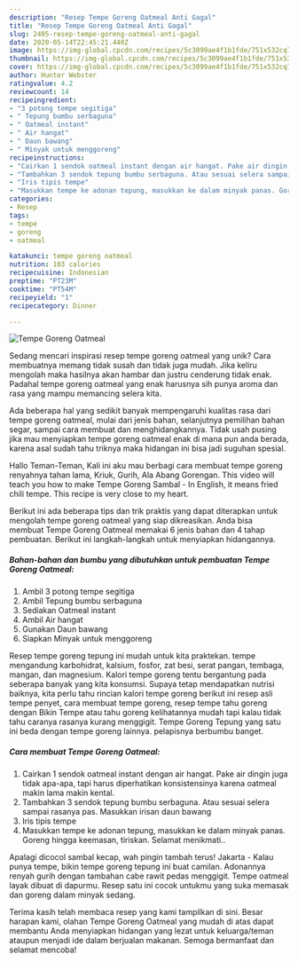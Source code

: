 ```yaml
---
description: "Resep Tempe Goreng Oatmeal Anti Gagal"
title: "Resep Tempe Goreng Oatmeal Anti Gagal"
slug: 2405-resep-tempe-goreng-oatmeal-anti-gagal
date: 2020-05-14T22:45:21.440Z
image: https://img-global.cpcdn.com/recipes/5c3099ae4f1b1fde/751x532cq70/tempe-goreng-oatmeal-foto-resep-utama.jpg
thumbnail: https://img-global.cpcdn.com/recipes/5c3099ae4f1b1fde/751x532cq70/tempe-goreng-oatmeal-foto-resep-utama.jpg
cover: https://img-global.cpcdn.com/recipes/5c3099ae4f1b1fde/751x532cq70/tempe-goreng-oatmeal-foto-resep-utama.jpg
author: Hunter Webster
ratingvalue: 4.2
reviewcount: 14
recipeingredient:
- "3 potong tempe segitiga"
- " Tepung bumbu serbaguna"
- " Oatmeal instant"
- " Air hangat"
- " Daun bawang"
- " Minyak untuk menggoreng"
recipeinstructions:
- "Cairkan 1 sendok oatmeal instant dengan air hangat. Pake air dingin juga tidak apa-apa, tapi harus diperhatikan konsistensinya karena oatmeal makin lama makin kental."
- "Tambahkan 3 sendok tepung bumbu serbaguna. Atau sesuai selera sampai rasanya pas. Masukkan irisan daun bawang"
- "Iris tipis tempe"
- "Masukkan tempe ke adonan tepung, masukkan ke dalam minyak panas. Goreng hingga keemasan, tiriskan. Selamat menikmati.."
categories:
- Resep
tags:
- tempe
- goreng
- oatmeal

katakunci: tempe goreng oatmeal 
nutrition: 103 calories
recipecuisine: Indonesian
preptime: "PT23M"
cooktime: "PT54M"
recipeyield: "1"
recipecategory: Dinner

---
```



![Tempe Goreng Oatmeal](https://img-global.cpcdn.com/recipes/5c3099ae4f1b1fde/751x532cq70/tempe-goreng-oatmeal-foto-resep-utama.jpg)

Sedang mencari inspirasi resep tempe goreng oatmeal yang unik? Cara membuatnya memang tidak susah dan tidak juga mudah. Jika keliru mengolah maka hasilnya akan hambar dan justru cenderung tidak enak. Padahal tempe goreng oatmeal yang enak harusnya sih punya aroma dan rasa yang mampu memancing selera kita.

Ada beberapa hal yang sedikit banyak mempengaruhi kualitas rasa dari tempe goreng oatmeal, mulai dari jenis bahan, selanjutnya pemilihan bahan segar, sampai cara membuat dan menghidangkannya. Tidak usah pusing jika mau menyiapkan tempe goreng oatmeal enak di mana pun anda berada, karena asal sudah tahu triknya maka hidangan ini bisa jadi suguhan spesial.

Hallo Teman-Teman, Kali ini aku mau berbagi cara membuat tempe goreng renyahnya tahan lama, Kriuk, Gurih, Ala Abang Gorengan. This video will teach you how to make Tempe Goreng Sambal - In English, it means fried chili tempe. This recipe is very close to my heart.


Berikut ini ada beberapa tips dan trik praktis yang dapat diterapkan untuk mengolah tempe goreng oatmeal yang siap dikreasikan. Anda bisa membuat Tempe Goreng Oatmeal memakai 6 jenis bahan dan 4 tahap pembuatan. Berikut ini langkah-langkah untuk menyiapkan hidangannya.

<!--inarticleads1-->

##### Bahan-bahan dan bumbu yang dibutuhkan untuk pembuatan Tempe Goreng Oatmeal:

1. Ambil 3 potong tempe segitiga
1. Ambil  Tepung bumbu serbaguna
1. Sediakan  Oatmeal instant
1. Ambil  Air hangat
1. Gunakan  Daun bawang
1. Siapkan  Minyak untuk menggoreng


Resep tempe goreng tepung ini mudah untuk kita praktekan. tempe mengandung karbohidrat, kalsium, fosfor, zat besi, serat pangan, tembaga, mangan, dan magnesium. Kalori tempe goreng tentu bergantung pada seberapa banyak yang kita konsumsi. Supaya tetap mendapatkan nutrisi baiknya, kita perlu tahu rincian kalori tempe goreng berikut ini resep asli tempe penyet, cara membuat tempe goreng, resep tempe tahu goreng dengan Bikin Tempe atau tahu goreng kelihatannya mudah tapi kalau tidak tahu caranya rasanya kurang menggigit. Tempe Goreng Tepung yang satu ini beda dengan tempe goreng lainnya. pelapisnya berbumbu banget. 

<!--inarticleads2-->

##### Cara membuat Tempe Goreng Oatmeal:

1. Cairkan 1 sendok oatmeal instant dengan air hangat. Pake air dingin juga tidak apa-apa, tapi harus diperhatikan konsistensinya karena oatmeal makin lama makin kental.
1. Tambahkan 3 sendok tepung bumbu serbaguna. Atau sesuai selera sampai rasanya pas. Masukkan irisan daun bawang
1. Iris tipis tempe
1. Masukkan tempe ke adonan tepung, masukkan ke dalam minyak panas. Goreng hingga keemasan, tiriskan. Selamat menikmati..


Apalagi dicocol sambal kecap, wah pingin tambah terus! Jakarta - Kalau punya tempe, bikin tempe goreng tepung ini buat camilan. Adonannya renyah gurih dengan tambahan cabe rawit pedas menggigit. Tempe oatmeal layak dibuat di dapurmu. Resep satu ini cocok untukmu yang suka memasak dan goreng dalam minyak sedang. 

Terima kasih telah membaca resep yang kami tampilkan di sini. Besar harapan kami, olahan Tempe Goreng Oatmeal yang mudah di atas dapat membantu Anda menyiapkan hidangan yang lezat untuk keluarga/teman ataupun menjadi ide dalam berjualan makanan. Semoga bermanfaat dan selamat mencoba!
